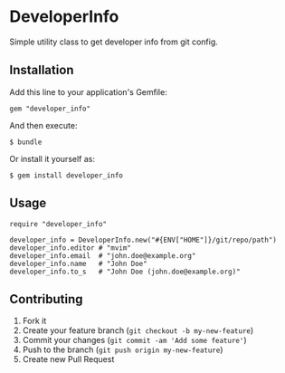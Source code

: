# DeveloperInfo

Simple utility class to get developer info from git config.

## Installation

Add this line to your application's Gemfile:

    gem "developer_info"

And then execute:

    $ bundle

Or install it yourself as:

    $ gem install developer_info

## Usage

    require "developer_info"

    developer_info = DeveloperInfo.new("#{ENV["HOME"]}/git/repo/path")
    developer_info.editor # "mvim"
    developer_info.email  # "john.doe@example.org"
    developer_info.name   # "John Doe"
    developer_info.to_s   # "John Doe (john.doe@example.org)"

## Contributing

1. Fork it
2. Create your feature branch (`git checkout -b my-new-feature`)
3. Commit your changes (`git commit -am 'Add some feature'`)
4. Push to the branch (`git push origin my-new-feature`)
5. Create new Pull Request
